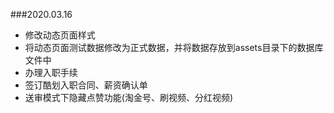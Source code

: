 ###2020.03.16

- 修改动态页面样式
- 将动态页面测试数据修改为正式数据，并将数据存放到assets目录下的数据库文件中
- 办理入职手续
- 签订酷划入职合同、薪资确认单
- 送审模式下隐藏点赞功能(淘金号、刷视频、分红视频)

